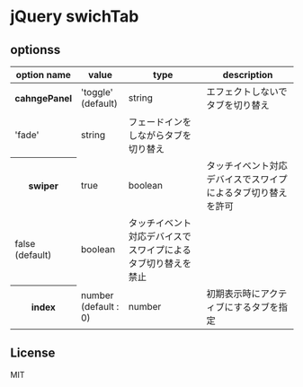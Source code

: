 # jQuery swichTab

## optionss
<table>
  <thead>
    <tr>
      <th>option name</th>
      <th>value</th>
      <th>type</th>
      <th>description</th>
    </tr>
  </thead>
  <tr>
    <th>cahngePanel</th>
    <td>'toggle'<br>(default)</td>
    <td>string</td>
    <td>エフェクトしないでタブを切り替え</td>
  </tr>
  <tr>
    <td>'fade'</td>
    <td>string</td>
    <td>フェードインをしながらタブを切り替え</td>
  </tr>
  <tr>
    <th>swiper</th>
    <td>true</td>
    <td>boolean</td>
    <td>タッチイベント対応デバイスでスワイプによるタブ切り替えを許可</td>
  </tr>
  <tr>
    <td>false<br>(default)</td>
    <td>boolean</td>
    <td>タッチイベント対応デバイスでスワイプによるタブ切り替えを禁止</td>
  </tr>
  <tr>
    <th>index</th>
    <td>number<br>(default : 0)</td>
    <td>number</td>
    <td>初期表示時にアクティブにするタブを指定</td>
  </tr>
</table>

## License
MIT
